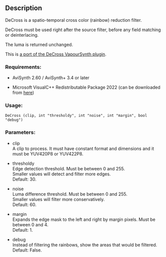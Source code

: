 ## Description

DeCross is a spatio-temporal cross color (rainbow) reduction filter.

DeCross must be used right after the source filter, before any field matching or deinterlacing.

The luma is returned unchanged.

This is [a port of the DeCross VapourSynth plugin](https://github.com/dubhater/vapoursynth-decross).

### Requirements:

- AviSynth 2.60 / AviSynth+ 3.4 or later

- Microsoft VisualC++ Redistributable Package 2022 (can be downloaded from [here](https://github.com/abbodi1406/vcredist/releases))

### Usage:

```
DeCross (clip, int "thresholdy", int "noise", int "margin", bool "debug")
```

### Parameters:

- clip\
    A clip to process. It must have constant format and dimensions and it must be YUV420P8 or YUV422P8.
        
- thresholdy\
    Edge detection threshold. Must be between 0 and 255.\
    Smaller values will detect and filter more edges.\
    Default: 30.
        
- noise\
    Luma difference threshold. Must be between 0 and 255.\
    Smaller values will filter more conservatively.\
    Default: 60.
        
- margin\
    Expands the edge mask to the left and right by margin pixels. Must be between 0 and 4.\
    Default: 1.
        
- debug\
    Instead of filtering the rainbows, show the areas that would be filtered.\
    Default: False.

